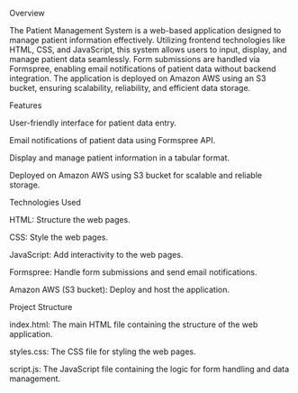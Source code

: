 
Overview

The Patient Management System is a web-based application designed to manage patient information effectively. Utilizing frontend technologies like HTML, CSS, and JavaScript, this system allows users to input, display, and manage patient data seamlessly. Form submissions are handled via Formspree, enabling email notifications of patient data without backend integration. The application is deployed on Amazon AWS using an S3 bucket, ensuring scalability, reliability, and efficient data storage.

Features

User-friendly interface for patient data entry.

Email notifications of patient data using Formspree API.

Display and manage patient information in a tabular format.

Deployed on Amazon AWS using S3 bucket for scalable and reliable storage.

Technologies Used

HTML: Structure the web pages.

CSS: Style the web pages.

JavaScript: Add interactivity to the web pages.

Formspree: Handle form submissions and send email notifications.

Amazon AWS (S3 bucket): Deploy and host the application.

Project Structure

index.html: The main HTML file containing the structure of the web application.

styles.css: The CSS file for styling the web pages.

script.js: The JavaScript file containing the logic for form handling and data management.
